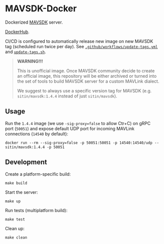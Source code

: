 MAVSDK-Docker
=============

Dockerized [MAVSDK](https://github.com/mavlink/MAVSDK) server.

[DockerHub](https://hub.docker.com/r/sitin/mavsdk).

CI/CD is configured to automatically release new image on new MAVSDK tag (scheduled run twice per day).
See [`.github/workflows/update-tags.yml`](.github/workflows/update-tags.yml) and [`update-tags.sh`](update-tags.sh).

> **WARNING!!!**
> 
> This is unofficial image. Once MAVSDK community decide to create an official image, this repository will be either
> archived or turned into the set of tools to build MAVSDK server for a custom MAVLink dialect.
> 
> We suggest to always use a specific version tag for MAVSDK (e.g. `sitin/mavsdk:1.4.4` instead of just `sitin/mavsdk`).

Usage
-----

Run the `1.4.4` image (we use `-sig-proxy=false` to allow Ctr+C) on gRPC port (`50051`) and expose default UDP port for
incoming MAVLink connections (`14540` by default):

```shell
docker run --rm --sig-proxy=false -p 50051:50051 -p 14540:14540/udp -- sitin/mavsdk:1.4.4 -p 50051
```

Development
-----------

Create a platform-specific build:

```shell
make build
```

Start the server:

```shell
make up
```

Run tests (multiplatform build):

```shell
make test
```

Clean up:

```shell
make clean
```
